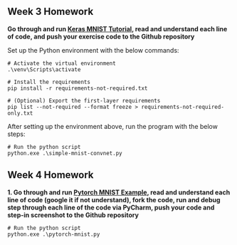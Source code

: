 Week 3 Homework
--

**Go through and run [Keras MNIST Tutorial](https://keras.io/examples/vision/mnist_convnet/), read and understand each line of code, and push your exercise code to the Github repository**

Set up the Python environment with the below commands:

~~~shell
# Activate the virtual environment
.\venv\Scripts\activate

# Install the requirements
pip install -r requirements-not-required.txt

# (Optional) Export the first-layer requirements
pip list --not-required --format freeze > requirements-not-required-only.txt
~~~

After setting up the environment above, run the program with the below steps:

~~~shell
# Run the python script
python.exe .\simple-mnist-convnet.py
~~~

Week 4 Homework
--

**1. Go through and run [Pytorch MNIST Example](https://github.com/pytorch/examples/blob/master/mnist/main.py), read and understand each line of code (google it if not understand), fork the code, run and debug step through each line of the code via PyCharm, push your code and step-in screenshot to the Github repository**

```shell
# Run the python script
python.exe .\pytorch-mnist.py
```

